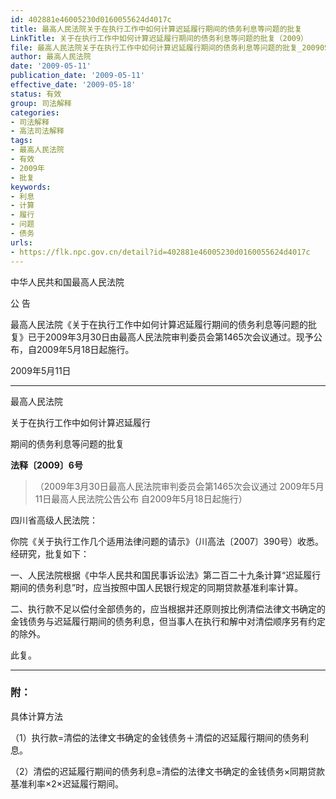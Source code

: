```yaml
---
id: 402881e46005230d0160055624d4017c
title: 最高人民法院关于在执行工作中如何计算迟延履行期间的债务利息等问题的批复
LinkTitle: 关于在执行工作中如何计算迟延履行期间的债务利息等问题的批复（2009）
file: 最高人民法院关于在执行工作中如何计算迟延履行期间的债务利息等问题的批复_20090511_402881e46005230d0160055624d4017c.docx
author: 最高人民法院
date: '2009-05-11'
publication_date: '2009-05-11'
effective_date: '2009-05-18'
status: 有效
group: 司法解释
categories:
- 司法解释
- 高法司法解释
tags:
- 最高人民法院
- 有效
- 2009年
- 批复
keywords:
- 利息
- 计算
- 履行
- 问题
- 债务
urls:
- https://flk.npc.gov.cn/detail?id=402881e46005230d0160055624d4017c
---
```


中华人民共和国最高人民法院

公 告

最高人民法院《关于在执行工作中如何计算迟延履行期间的债务利息等问题的批复》已于2009年3月30日由最高人民法院审判委员会第1465次会议通过。现予公布，自2009年5月18日起施行。

2009年5月11日

---

最高人民法院

关于在执行工作中如何计算迟延履行

期间的债务利息等问题的批复

**法释〔2009〕6号**

> （2009年3月30日最高人民法院审判委员会第1465次会议通过 2009年5月11日最高人民法院公告公布 自2009年5月18日起施行）

四川省高级人民法院：

你院《关于执行工作几个适用法律问题的请示》（川高法〔2007〕390号）收悉。经研究，批复如下：

一、人民法院根据《中华人民共和国民事诉讼法》第二百二十九条计算“迟延履行期间的债务利息”时，应当按照中国人民银行规定的同期贷款基准利率计算。

二、执行款不足以偿付全部债务的，应当根据并还原则按比例清偿法律文书确定的金钱债务与迟延履行期间的债务利息，但当事人在执行和解中对清偿顺序另有约定的除外。

此复。

---

### 附：

具体计算方法

（1）执行款=清偿的法律文书确定的金钱债务＋清偿的迟延履行期间的债务利息。

（2）清偿的迟延履行期间的债务利息=清偿的法律文书确定的金钱债务×同期贷款基准利率×2×迟延履行期间。
